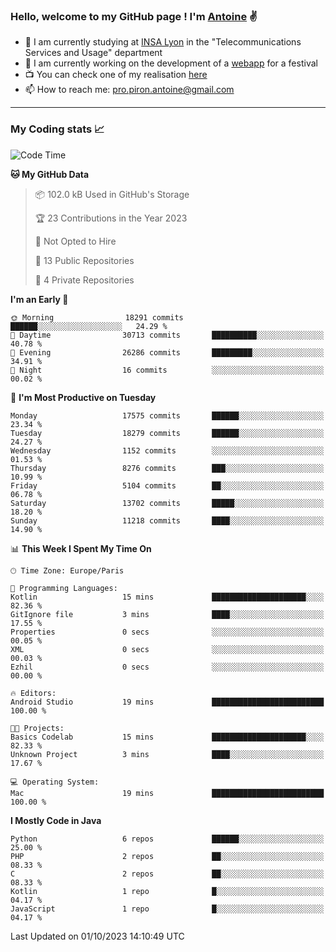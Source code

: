 ### Hello, welcome to my GitHub page ! I'm [Antoine](https://github.com/AntoinePiron) ✌️

- 🌱 I am currently studying at [INSA Lyon](https://www.insa-lyon.fr) in the "Telecommunications Services and Usage" department
- 🔭 I am currently working on the development of a [webapp](https://github.com/24HeuresINSA/Overbookd) for a festival
- 📺 You can check one of my realisation [here](https://astustc.fr)
- 📫 How to reach me: [pro.piron.antoine@gmail.com](mailto:pro.piron.antoine@gmail.com)

---

### My Coding stats 📈
<!--START_SECTION:waka-->
![Code Time](http://img.shields.io/badge/Code%20Time-187%20hrs%207%20mins-blue)

**🐱 My GitHub Data** 

> 📦 102.0 kB Used in GitHub's Storage 
 > 
> 🏆 23 Contributions in the Year 2023
 > 
> 🚫 Not Opted to Hire
 > 
> 📜 13 Public Repositories 
 > 
> 🔑 4 Private Repositories 
 > 
**I'm an Early 🐤** 

```text
🌞 Morning                18291 commits       ██████░░░░░░░░░░░░░░░░░░░   24.29 % 
🌆 Daytime                30713 commits       ██████████░░░░░░░░░░░░░░░   40.78 % 
🌃 Evening                26286 commits       █████████░░░░░░░░░░░░░░░░   34.91 % 
🌙 Night                  16 commits          ░░░░░░░░░░░░░░░░░░░░░░░░░   00.02 % 
```
📅 **I'm Most Productive on Tuesday** 

```text
Monday                   17575 commits       ██████░░░░░░░░░░░░░░░░░░░   23.34 % 
Tuesday                  18279 commits       ██████░░░░░░░░░░░░░░░░░░░   24.27 % 
Wednesday                1152 commits        ░░░░░░░░░░░░░░░░░░░░░░░░░   01.53 % 
Thursday                 8276 commits        ███░░░░░░░░░░░░░░░░░░░░░░   10.99 % 
Friday                   5104 commits        ██░░░░░░░░░░░░░░░░░░░░░░░   06.78 % 
Saturday                 13702 commits       █████░░░░░░░░░░░░░░░░░░░░   18.20 % 
Sunday                   11218 commits       ████░░░░░░░░░░░░░░░░░░░░░   14.90 % 
```


📊 **This Week I Spent My Time On** 

```text
🕑︎ Time Zone: Europe/Paris

💬 Programming Languages: 
Kotlin                   15 mins             █████████████████████░░░░   82.36 % 
GitIgnore file           3 mins              ████░░░░░░░░░░░░░░░░░░░░░   17.55 % 
Properties               0 secs              ░░░░░░░░░░░░░░░░░░░░░░░░░   00.05 % 
XML                      0 secs              ░░░░░░░░░░░░░░░░░░░░░░░░░   00.03 % 
Ezhil                    0 secs              ░░░░░░░░░░░░░░░░░░░░░░░░░   00.00 % 

🔥 Editors: 
Android Studio           19 mins             █████████████████████████   100.00 % 

🐱‍💻 Projects: 
Basics Codelab           15 mins             █████████████████████░░░░   82.33 % 
Unknown Project          3 mins              ████░░░░░░░░░░░░░░░░░░░░░   17.67 % 

💻 Operating System: 
Mac                      19 mins             █████████████████████████   100.00 % 
```

**I Mostly Code in Java** 

```text
Python                   6 repos             ██████░░░░░░░░░░░░░░░░░░░   25.00 % 
PHP                      2 repos             ██░░░░░░░░░░░░░░░░░░░░░░░   08.33 % 
C                        2 repos             ██░░░░░░░░░░░░░░░░░░░░░░░   08.33 % 
Kotlin                   1 repo              █░░░░░░░░░░░░░░░░░░░░░░░░   04.17 % 
JavaScript               1 repo              █░░░░░░░░░░░░░░░░░░░░░░░░   04.17 % 
```




 Last Updated on 01/10/2023 14:10:49 UTC
<!--END_SECTION:waka-->
